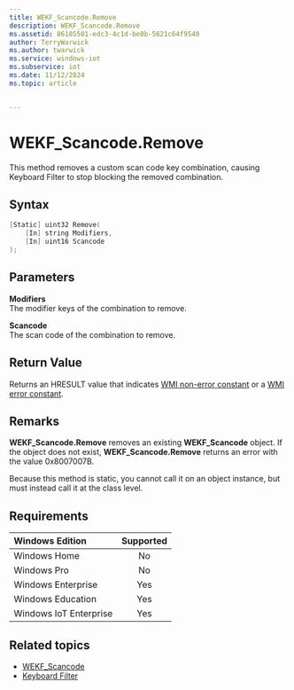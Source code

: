 ```yaml
---
title: WEKF_Scancode.Remove
description: WEKF_Scancode.Remove
ms.assetid: 86185501-edc3-4c1d-be0b-5621c64f9540
author: TerryWarwick
ms.author: twarwick
ms.service: windows-iot
ms.subservice: iot
ms.date: 11/12/2024
ms.topic: article


---
```

# WEKF_Scancode.Remove

<!-- [!INCLUDE [Supported Editions - Enterprise Plus](../../../includes/incl-supported-OS-Enterprise-Plus.md)] -->

This method removes a custom scan code key combination, causing Keyboard Filter to stop blocking the removed combination.

## Syntax

```powershell
[Static] uint32 Remove(
    [In] string Modifiers,
    [In] uint16 Scancode
);
```

## Parameters

**Modifiers**</br>The modifier keys of the combination to remove.

**Scancode**</br>The scan code of the combination to remove.

## Return Value

Returns an HRESULT value that indicates [WMI non-error constant](/windows/win32/wmisdk/wmi-non-error-constants) or a [WMI error constant](/windows/win32/wmisdk/wmi-error-constants).

## Remarks

**WEKF_Scancode.Remove** removes an existing **WEKF_Scancode** object. If the object does not exist, **WEKF_Scancode.Remove** returns an error with the value 0x8007007B.

Because this method is static, you cannot call it on an object instance, but must instead call it at the class level.

## Requirements

| Windows Edition        | Supported |
|:-----------------------|:---------:|
| Windows Home           | No        |
| Windows Pro            | No        |
| Windows Enterprise     | Yes       |
| Windows Education      | Yes       |
| Windows IoT Enterprise | Yes       |

## Related topics

- [WEKF_Scancode](wekf-scancode.md)
- [Keyboard Filter](index.md)
